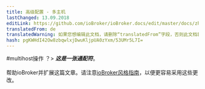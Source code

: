 ```yaml
---
title: 高级配置 - 多主机
lastChanged: 13.09.2018
editLink: https://github.com/ioBroker/ioBroker.docs/edit/master/docs/zh-cn/config/multihost.md
translatedFrom: de
translatedWarning: 如果您想编辑此文档，请删除“translatedFrom”字段，否则此文档将再次自动翻译
hash: pgKWHdI42Ow8zbqwlxjDwuKljpUA0zYxm/53UMr5L7I=
---
```

#multihost操作
？&gt; ***这是一张通配符***。 <br><br>帮助ioBroker并扩展这篇文章。请注意[ioBroker风格指南](community/styleguidedoc)，以便更容易采用这些更改。